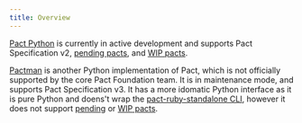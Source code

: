 ```yaml
---
title: Overview
---
```


[Pact Python](https://github.com/pact-foundation/pact-python/) is currently in active development and supports Pact Specification v2, [pending pacts][pending], and [WIP pacts][wip].

[Pactman](https://github.com/reecetech/pactman) is another Python implementation of Pact, which is not officially supported by the core Pact Foundation team. It is in maintenance mode, and supports Pact Specification v3. It has a more idomatic Python interface as it is pure Python and doens't wrap the [pact-ruby-standalone CLI][pact-ruby-standalone], however it does not support [pending][pending] or [WIP pacts][wip].

[pending]: https://docs.pact.io/pending
[wip]: https://docs.pact.io/wip
[pact-ruby-standalone]: https://github.com/pact-foundation/pact-ruby-standalone

